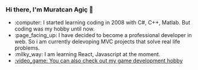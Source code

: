 ### Hi there, I'm Muratcan Agiç 👋
<ul>
  <li> :computer: I started learning coding in 2008 with C#, C++, Matlab. But coding was my hobby until now. </li>
  <li>:page_facing_up: I have decided to become a professional developer in web. So i am currently delevoping MVC projects that solve real life problems. </li>
  <li>:milky_way: I am learning React, Javascript at the moment.</li>
  <li><a href="https://www.youtube.com/watch?v=7D291CGcmKk&t=1s" target="_blank">
    <span>:video_game: You can also check out my game development hobby</span>
  </a>
  </li>
  
</ul>
<!--
**MuratcanAgic/MuratcanAgic** is a ✨ _special_ ✨ repository because its `README.md` (this file) appears on your GitHub profile.

Here are some ideas to get you started:

- 🔭 I’m currently working on ...
- 🌱 I’m currently learning ...
- 👯 I’m looking to collaborate on ...
- 🤔 I’m looking for help with ...
- 💬 Ask me about ...
- 📫 How to reach me: ...
- 😄 Pronouns: ...
- ⚡ Fun fact: ...
-->
